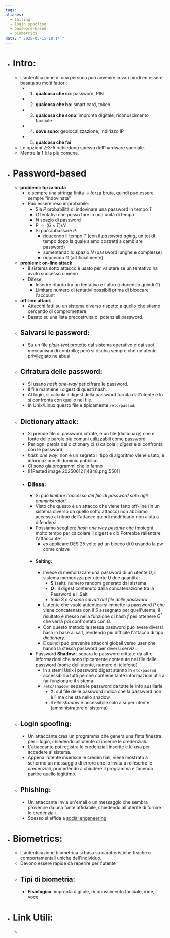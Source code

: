 ```yaml
---
tags: 
aliases:
  - salting
  - login spoofing
  - password-based
  - biometrics
data: "`2025-05-15 18:14`"
---
```

- # Intro:
	- L'autenticazione di una persona può avvenire in vari modi ed essere basata su molti fattori:
		- 1. **qualcosa che so**: password, PIN
		- 2. **qualcosa che ho**: smart card, token
		- 3. **qualcosa che sono**: impronta digitale, riconoscimento facciale
		- 4. **dove sono**: geolocalizzazione, indirizzo IP
		- 5. **qualcosa che fai**
	- Le opzioni 2-3-5 richiedono spesso dell'hardware speciale.
	- Mentre la 1 è la più comune.
- # Password-based 
	- **problemi: forza bruta** 
		- è sempre una stringa finita $\to$ forza bruta,  quindi può essere sempre "indovinata"  
		- Può essere reso improbabile: 
			- Sia $P$ probabilità di indovinare una password in tempo $T$ 
			- $G$ tentativi che posso fare in una unità di tempo
			- $N$ spazio di password 
			- P $\simeq (G \times  T) /N$  
			- Si può abbassare $P$:
				- riducendo il tempo $T$ (con il _password aging_, un tot di tempo dopo la quale siamo costretti a cambiare password)
				- aumentando lo spazio $N$ (password lunghe e complesse)
				- riducendo $G$ (artificialmente) 
	- **problemi: on-line attack**
		- Il sistema sotto attacco è usato per valutare se un tentativo ha avuto successo o meno 
		- Difese: 
			- Inserire ritardo tra un tentativo e l'altro (riducendo quindi $G$)
			- Limitare numero di tentativi possibili prima di bloccare l'account
	- **off-line attack**
		- Attacchi fatti su un sistema diverso rispetto a quello che stiamo cercando di compromettere 
		- Basato su una lista precostruita di potenziali password.
	- ## Salvarsi le password:
		- Su un file _plain-text_ protetto dal sistema operativo e dai suoi meccanismi di controllo; però si rischia sempre che un'utente privilegiato ne abusi.
	- ## Cifratura delle password:
		- Si usano _hash one-way_ per cifrare le password.
		- Il file mantiene i digest di questi hash.
		- Al login, si calcola il digest della password fornita dall'utente e lo si confronta con quello nel file.
		- In Unix/Linux questo file è tipicamente `/etc/passwd`.
	- ## Dictionary attack:
		- Si prende file di password cifrate, e un file (dictionary) che è fonte delle parole più comuni utilizzabili come password 
		- Per ogni parola del dictionary ci si calcola il _digest_ e si confronta con le password 
		- _hash one way_: non è un segreto il tipo di algoritmo viene usato, è informazione di dominio pubblico 
		- Ci sono già programmi che lo fanno 
		- ![[Pasted image 20250612114848.png|550]]
		- ### Difesa:
			- Si può _limitare l'accesso del file di password solo agli amministratori_.
			- Visto che questo è un attacco che viene fatto off-line (in un sistema diverso da quello sotto attacco) non abbiamo accesso al ritmo dell'attacco quindi modificarlo non aiuta a difendersi 
			- Possiamo scegliere _hash one way pesante_ che impieghi molto tempo per calcolare il digest e ciò Potrebbe rallentare l'attaccante 
				- _es_ applicare DES 25 volte ad un blocco di 0 usando la pw come chiave 
			- #### Salting:
				- Invece di memorizzare una password di un utente U, il sistema memorizza per utente $U$ due quantità:
					- **S** (salt):  numero random generato dal sistema 
					- **Q** : il digest contenuto dalla concatenazione tra la Password e il Salt 
					- _Solo S e Q sono salvati nel file delle password_ 
				- L'utente che vuole autenticarsi immette la password $P$ che viene concatenata con il $S$ assegnato per quell'utente; il risultato è messo nella funzione di hash $f$ per ottenere $Q^*$ che verrà poi confrontato con $Q$.
				- Con questo metodo la stessa password può avere diversi hash in base al salt, rendendo più difficile l'attacco di tipo _dictionary_.
				- E quindi può prevenire attacchi globali verso user che hanno la stessa password per diversi servizi.
			- Password **Shadow** : separa le password crittate da altre informazioni che sono tipicamente contenute nel file delle password (nome dell'utente, numero di telefono) 
				- In sistemi Unix i password digest stanno in `etc/passwd` accessibili a tutti perché contiene tante informazioni utili a far funzionare il sistema 
				- `/etc/shadow`:  separa le password da tutte le info ausiliarie 
					- X: sul file delle password indica che la password non è lì ma che sta nello shadow
					- Il _File shadow_ è accessibile solo a super utente (amministratore di sistema) 
	- ## Login spoofing:
		- Un attaccante crea un programma che genera una finta finestra per il login, chiedendo all'utente di inserire le credenziali.
		- L'attaccante poi registra le credenziali inserite e le usa per accedere al sistema.
		- Appena l'utente inserisce le credenziali, viene mostrato a schermo un messaggio di errore che lo invita a reinserire le credenziali, procedendo a chiudere il programma e facendo partire quello legittimo.
	- ## Phishing:
		- Un attaccante invia un'email o un messaggio che sembra provenire da una fonte affidabile, chiedendo all'utente di fornire le credenziali.
		- Spesso si affida a [social engeneering](https://it.wikipedia.org/wiki/Ingegneria_sociale)
- # Biometrics:
	- L'autenticazione biometrica si basa su caratteristiche fisiche o comportamentali uniche dell'individuo.
	- Devono essere rapide da reperire per l'utente 
	- ## Tipi di biometria:
		- **Fisiologica**: impronta digitale, riconoscimento facciale, iride, voce.
- # Link Utili:
	- 